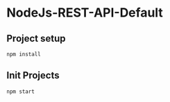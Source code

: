 # NodeJs-REST-API-Default
## Project setup
```
npm install
```

## Init Projects
```
npm start
```


